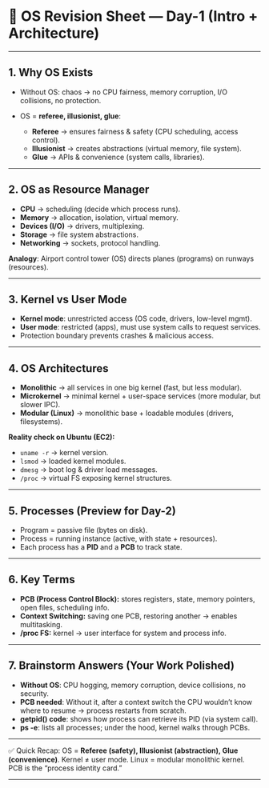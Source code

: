 

# 📝 OS Revision Sheet — Day-1 (Intro + Architecture)

---

## 1. Why OS Exists

* Without OS: chaos → no CPU fairness, memory corruption, I/O collisions, no protection.
* OS = **referee, illusionist, glue**:

  * **Referee** → ensures fairness & safety (CPU scheduling, access control).
  * **Illusionist** → creates abstractions (virtual memory, file system).
  * **Glue** → APIs & convenience (system calls, libraries).

---

## 2. OS as Resource Manager

* **CPU** → scheduling (decide which process runs).
* **Memory** → allocation, isolation, virtual memory.
* **Devices (I/O)** → drivers, multiplexing.
* **Storage** → file system abstractions.
* **Networking** → sockets, protocol handling.

**Analogy**: Airport control tower (OS) directs planes (programs) on runways (resources).

---

## 3. Kernel vs User Mode

* **Kernel mode**: unrestricted access (OS code, drivers, low-level mgmt).
* **User mode**: restricted (apps), must use system calls to request services.
* Protection boundary prevents crashes & malicious access.

---

## 4. OS Architectures

* **Monolithic** → all services in one big kernel (fast, but less modular).
* **Microkernel** → minimal kernel + user-space services (more modular, but slower IPC).
* **Modular (Linux)** → monolithic base + loadable modules (drivers, filesystems).

**Reality check on Ubuntu (EC2):**

* `uname -r` → kernel version.
* `lsmod` → loaded kernel modules.
* `dmesg` → boot log & driver load messages.
* `/proc` → virtual FS exposing kernel structures.

---

## 5. Processes (Preview for Day-2)

* Program = passive file (bytes on disk).
* Process = running instance (active, with state + resources).
* Each process has a **PID** and a **PCB** to track state.

---

## 6. Key Terms

* **PCB (Process Control Block):** stores registers, state, memory pointers, open files, scheduling info.
* **Context Switching:** saving one PCB, restoring another → enables multitasking.
* **/proc FS:** kernel → user interface for system and process info.

---

## 7. Brainstorm Answers (Your Work Polished)

* **Without OS**: CPU hogging, memory corruption, device collisions, no security.
* **PCB needed**: Without it, after a context switch the CPU wouldn’t know where to resume → process restarts from scratch.
* **getpid() code**: shows how process can retrieve its PID (via system call).
* **ps -e**: lists all processes; under the hood, kernel walks through PCBs.

---

✅ Quick Recap:
OS = **Referee (safety), Illusionist (abstraction), Glue (convenience)**.
Kernel ≠ user mode. Linux = modular monolithic kernel. PCB is the “process identity card.”

---


